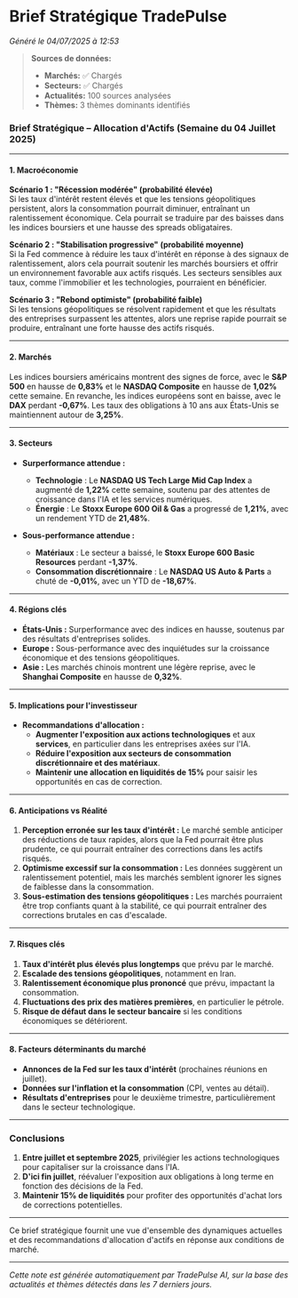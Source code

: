 # Brief Stratégique TradePulse

*Généré le 04/07/2025 à 12:53*

> **Sources de données:**
> - **Marchés:** ✅ Chargés
> - **Secteurs:** ✅ Chargés
> - **Actualités:** 100 sources analysées
> - **Thèmes:** 3 thèmes dominants identifiés

### Brief Stratégique – Allocation d'Actifs (Semaine du 04 Juillet 2025)

---

#### 1. **Macroéconomie**

**Scénario 1 : "Récession modérée" (probabilité élevée)**  
Si les taux d'intérêt restent élevés et que les tensions géopolitiques persistent, alors la consommation pourrait diminuer, entraînant un ralentissement économique. Cela pourrait se traduire par des baisses dans les indices boursiers et une hausse des spreads obligataires.

**Scénario 2 : "Stabilisation progressive" (probabilité moyenne)**  
Si la Fed commence à réduire les taux d'intérêt en réponse à des signaux de ralentissement, alors cela pourrait soutenir les marchés boursiers et offrir un environnement favorable aux actifs risqués. Les secteurs sensibles aux taux, comme l'immobilier et les technologies, pourraient en bénéficier.

**Scénario 3 : "Rebond optimiste" (probabilité faible)**  
Si les tensions géopolitiques se résolvent rapidement et que les résultats des entreprises surpassent les attentes, alors une reprise rapide pourrait se produire, entraînant une forte hausse des actifs risqués.

---

#### 2. **Marchés**

Les indices boursiers américains montrent des signes de force, avec le **S&P 500** en hausse de **0,83%** et le **NASDAQ Composite** en hausse de **1,02%** cette semaine. En revanche, les indices européens sont en baisse, avec le **DAX** perdant **-0,67%**. Les taux des obligations à 10 ans aux États-Unis se maintiennent autour de **3,25%**.

---

#### 3. **Secteurs**

- **Surperformance attendue :**  
  - **Technologie** : Le **NASDAQ US Tech Large Mid Cap Index** a augmenté de **1,22%** cette semaine, soutenu par des attentes de croissance dans l'IA et les services numériques.
  - **Énergie** : Le **Stoxx Europe 600 Oil & Gas** a progressé de **1,21%**, avec un rendement YTD de **21,48%**.

- **Sous-performance attendue :**  
  - **Matériaux** : Le secteur a baissé, le **Stoxx Europe 600 Basic Resources** perdant **-1,37%**.
  - **Consommation discrétionnaire** : Le **NASDAQ US Auto & Parts** a chuté de **-0,01%**, avec un YTD de **-18,67%**.

---

#### 4. **Régions clés**

- **États-Unis :** Surperformance avec des indices en hausse, soutenus par des résultats d'entreprises solides.
- **Europe :** Sous-performance avec des inquiétudes sur la croissance économique et des tensions géopolitiques.
- **Asie :** Les marchés chinois montrent une légère reprise, avec le **Shanghai Composite** en hausse de **0,32%**.

---

#### 5. **Implications pour l'investisseur**

- **Recommandations d'allocation :**
  - **Augmenter l'exposition aux actions technologiques** et aux **services**, en particulier dans les entreprises axées sur l'IA.
  - **Réduire l'exposition aux secteurs de consommation discrétionnaire et des matériaux**.
  - **Maintenir une allocation en liquidités de 15%** pour saisir les opportunités en cas de correction.

---

#### 6. **Anticipations vs Réalité**

1. **Perception erronée sur les taux d'intérêt :** Le marché semble anticiper des réductions de taux rapides, alors que la Fed pourrait être plus prudente, ce qui pourrait entraîner des corrections dans les actifs risqués.
2. **Optimisme excessif sur la consommation :** Les données suggèrent un ralentissement potentiel, mais les marchés semblent ignorer les signes de faiblesse dans la consommation.
3. **Sous-estimation des tensions géopolitiques :** Les marchés pourraient être trop confiants quant à la stabilité, ce qui pourrait entraîner des corrections brutales en cas d'escalade.

---

#### 7. **Risques clés**

1. **Taux d'intérêt plus élevés plus longtemps** que prévu par le marché.
2. **Escalade des tensions géopolitiques**, notamment en Iran.
3. **Ralentissement économique plus prononcé** que prévu, impactant la consommation.
4. **Fluctuations des prix des matières premières**, en particulier le pétrole.
5. **Risque de défaut dans le secteur bancaire** si les conditions économiques se détériorent.

---

#### 8. **Facteurs déterminants du marché**

- **Annonces de la Fed sur les taux d'intérêt** (prochaines réunions en juillet).
- **Données sur l'inflation et la consommation** (CPI, ventes au détail).
- **Résultats d'entreprises** pour le deuxième trimestre, particulièrement dans le secteur technologique.

---

### Conclusions

1. **Entre juillet et septembre 2025**, privilégier les actions technologiques pour capitaliser sur la croissance dans l'IA.
2. **D'ici fin juillet**, réévaluer l'exposition aux obligations à long terme en fonction des décisions de la Fed.
3. **Maintenir 15% de liquidités** pour profiter des opportunités d'achat lors de corrections potentielles.

--- 

Ce brief stratégique fournit une vue d'ensemble des dynamiques actuelles et des recommandations d'allocation d'actifs en réponse aux conditions de marché.

---

*Cette note est générée automatiquement par TradePulse AI, sur la base des actualités et thèmes détectés dans les 7 derniers jours.*
